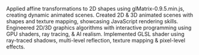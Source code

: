 Applied affine transformations to 2D shapes using glMatrix-0.9.5.min.js, creating dynamic animated scenes.
Created 2D & 3D animated scenes with shapes and texture mapping, showcasing JavaScript rendering skills.
Engineered 2D/3D graphics algorithms with interactive programming using GPU shaders, ray tracing, & AI realism.
Implemented GLSL shader using ray-traced shadows, multi-level reflection, texture mapping & pixel-level effects.
